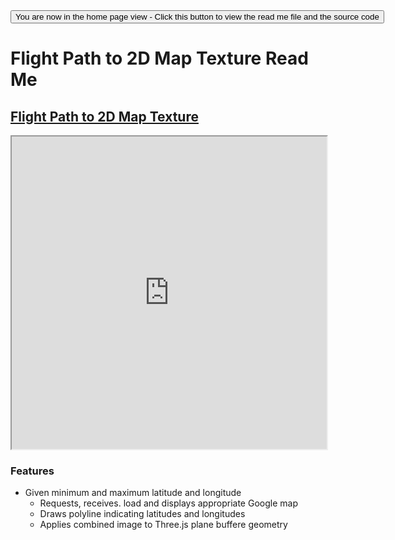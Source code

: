 <span style=display:none; >
[You are now in a GitHub source code view - click this link to view the home page]( http://fgx.github.io/sandbox/flightpath-to-2d-map-texture/#readme.md "View file as a web page." )
</span>
<input type=button onclick=window.location.href='https://github.com/fgx/fgx.github.io/tree/master/sandbox/flightpath-to-2d-map-texture'; 
value='You are now in the home page view - Click this button to view the read me file and the source code' >


Flight Path to 2D Map Texture Read Me
===



## [Flight Path to 2D Map Texture]( http://fgx.github.io/sandbox/flightpath-to-2d-map-texture/ )

<iframe src=http://fgx.github.io/sandbox/flightpath-to-2d-map-texture/ width=100% height=500px >![image](https://cloud.githubusercontent.com/assets/547626/14698448/bc81a044-0743-11e6-859e-a402ed576c4f.png)</iframe>

### Features

* Given minimum and maximum latitude and longitude
	* Requests, receives. load and displays appropriate Google map
	* Draws polyline indicating latitudes and longitudes
	* Applies combined image to Three.js plane buffere geometry

